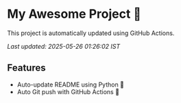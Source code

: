 # My Awesome Project 🚀

This project is automatically updated using GitHub Actions.

_Last updated: 2025-05-26 01:26:02 IST_

## Features
- Auto-update README using Python 🐍
- Auto Git push with GitHub Actions 🤖
